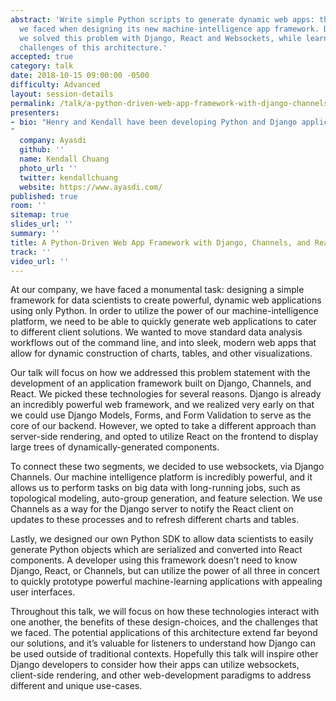 ```yaml
---
abstract: 'Write simple Python scripts to generate dynamic web apps: this is the challenge
  we faced when designing its new machine-intelligence app framework. Discover how
  we solved this problem with Django, React and Websockets, while learning about the
  challenges of this architecture.'
accepted: true
category: talk
date: 2018-10-15 09:00:00 -0500
difficulty: Advanced
layout: session-details
permalink: /talk/a-python-driven-web-app-framework-with-django-channels-and-react/
presenters:
- bio: "Henry and Kendall have been developing Python and Django applications at Ayasdi for the past two years. Ayasdi is a machine intelligence company helping businesses understand their data and optimize their processes. Previously, Kendall was a co-organizer at the San Diego Python Users Group, and has given several Python-related workshops and tutorials. Henry has worked on Django projects for consulting firms and develops games in JavaScript on the side.
"
  company: Ayasdi
  github: ''
  name: Kendall Chuang
  photo_url: ''
  twitter: kendallchuang
  website: https://www.ayasdi.com/
published: true
room: ''
sitemap: true
slides_url: ''
summary: ''
title: A Python-Driven Web App Framework with Django, Channels, and React
track: ''
video_url: ''
---
```


At our company, we have faced a monumental task: designing a simple framework for data scientists to create powerful, dynamic web applications using only Python. In order to utilize the power of our machine-intelligence platform, we need to be able to quickly generate web applications to cater to different client solutions. We wanted to move standard data analysis workflows out of the command line, and into sleek, modern web apps that allow for dynamic construction of charts, tables, and other visualizations.

Our talk will focus on how we addressed this problem statement with the development of an application framework built on Django, Channels, and React. We picked these technologies for several reasons. Django is already an incredibly powerful web framework, and we realized very early on that we could use Django Models, Forms, and Form Validation to serve as the core of our backend. However, we opted to take a different approach than server-side rendering, and opted to utilize React on the frontend to display large trees of dynamically-generated components.

To connect these two segments, we decided to use websockets, via Django Channels. Our machine intelligence platform is incredibly powerful, and it allows us to perform tasks on big data with long-running jobs, such as topological modeling, auto-group generation, and feature selection. We use Channels as a way for the Django server to notify the React client on updates to these processes and to refresh different charts and tables.

Lastly, we designed our own Python SDK to allow data scientists to easily generate Python objects which are serialized and converted into React components. A developer using this framework doesn’t need to know Django, React, or Channels, but can utilize the power of all three in concert to quickly prototype powerful machine-learning applications with appealing user interfaces.

Throughout this talk, we will focus on how these technologies interact with one another, the benefits of these design-choices, and the challenges that we faced. The potential applications of this architecture extend far beyond our solutions, and it’s valuable for listeners to understand how Django can be used outside of traditional contexts. Hopefully this talk will inspire other Django developers to consider how their apps can utilize websockets, client-side rendering, and other web-development paradigms to address different and unique use-cases.

